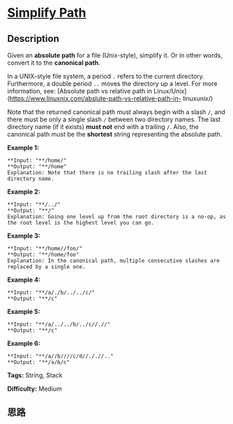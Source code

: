 # [Simplify Path][title]

## Description

Given an **absolute path** for a file (Unix-style), simplify it. Or in other
words, convert it to the **canonical path**.

In a UNIX-style file system, a period `.` refers to the current directory.
Furthermore, a double period `..` moves the directory up a level. For more
information, see: [Absolute path vs relative path in
Linux/Unix](https://www.linuxnix.com/abslute-path-vs-relative-path-in-
linuxunix/)

Note that the returned canonical path must always begin with a slash `/`, and
there must be only a single slash `/` between two directory names. The last
directory name (if it exists) **must not**  end with a trailing `/`. Also, the
canonical path must be the **shortest** string  representing the absolute
path.



**Example 1:**
            **Input: "**/home/"    **Output: "**/home"    Explanation: Note that there is no trailing slash after the last directory name.    

**Example 2:**
            **Input: "**/../"    **Output: "**/"    Explanation: Going one level up from the root directory is a no-op, as the root level is the highest level you can go.    

**Example 3:**
            **Input: "**/home//foo/"    **Output: "**/home/foo"    Explanation: In the canonical path, multiple consecutive slashes are replaced by a single one.    

**Example 4:**
            **Input: "**/a/./b/../../c/"    **Output: "**/c"    

**Example 5:**
            **Input: "**/a/../../b/../c//.//"    **Output: "**/c"    

**Example 6:**
            **Input: "**/a//b////c/d//././/.."    **Output: "**/a/b/c"    


**Tags:** String, Stack

**Difficulty:** Medium

## 思路

[title]: https://leetcode.com/problems/simplify-path
